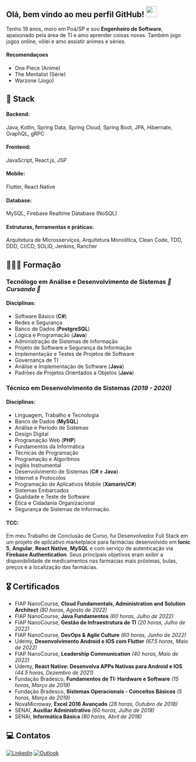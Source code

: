 ## Olá, bem vindo ao meu perfil GitHub! <img src="https://raw.githubusercontent.com/iampavangandhi/iampavangandhi/master/gifs/Hi.gif" width="30px">

Tenho 19 anos, moro em Poá/SP e sou **Engenheiro de Software**, apaixonado pela área de TI e amo aprender coisas novas. Também jogo jogos online, vôlei e amo assistir animes e séries.

#### Recomendaçoes
* One Piece (Anime)
* The Mentalist (Série)
* Warzone (Jogo)

## 🚀 Stack
#### Backend:
Java, Kotlin, Spring Data, Spring Cloud, Spring Boot, JPA, Hibernate, GraphQL, gRPC

#### Frontend:
JavaScript, React.js, JSP

#### Mobile:
Flutter, React Native

#### Database:
MySQL, Firebase Realtime Database (NoSQL)

#### Estruturas, ferramentas e práticas:
Arquitetura de Microsserviços, Arquitetura Monolítica, Clean Code, TDD, DDD, CI/CD, SOLID, Jenkins, Rancher

## 👨🏽‍🎓 Formação

### Tecnólogo em Análise e Desenvolvimento de Sistemas  *🚧 Cursando 🚧*
#### Disciplinas:
* Software Básico (**C#**)
* Redes e Segurança
* Banco de Dados (**PostgreSQL**)
* Lógica e Programação (**Java**)
* Administração de Sistemas de Informação
* Projeto de Software e Segurança da Informação
* Implementação e Testes de Projetos de Software
* Governança de TI
* Análise e Implementação de Software (**Java**)
* Padrões de Projetos Orientados a Objetos (**Java**)

### Técnico em Desenvolvimento de Sistemas *(2019 - 2020)*
#### Disciplinas:
* Linguagem, Trabalho e Tecnologia
* Banco de Dados (**MySQL**)
* Análise e Período de Sistemas
* Design Digital
* Programação Web (**PHP**)
* Fundamentos da Informática
* Técnicas de Programação
* Programação e Algoritmos
* Inglês Instrumental
* Desenvolvimento de Sistemas (**C#** e **Java**)
* Internet e Protocolos
* Programação de Aplicativos Mobile (**Xamarin/C#**)
* Sistemas Embarcados
* Qualidade e Teste de Software
* Ética e Cidadania Organizacional
* Segurança de Sistemas de Informação.

#### TCC:
Em meu Trabalho de Conclusão de Curso, fui Desenvolvedor Full Stack em um projeto de aplicativo marketplace para farmácias desenvolvido em **Ionic 5**, **Angular**, **React Native**, **MySQL** e com serviço de autenticação via **Firebase Authentication**. Seus principais objetivos eram exibir a disponibilidade de medicamentos nas farmácias mais próximas, bulas, preços e a localização das farmácias.

## 🎖️ Certificados
* FIAP NanoCourse, **Cloud Fundamentals, Administration and Solution Architect** *(80 horas, Agosto de 2022)*
* FIAP NanoCourse,  **Java Fundamentos** *(60 horas, Julho de 2022)*
* FIAP NanoCourse, **Gestão de Infraestrutura de TI** *(20 horas, Julho de 2022)*
* FIAP NanoCourse, **DevOps & Agile Culture** *(60 horas, Junho de 2022)*
* Udemy, **Desenvolvimento Android e IOS com Flutter** *(67.5 horas, Maio de 2022)*
* FIAP NanoCourse, **Leadership Communication** *(40 horas, Maio de 2022)*
* Udemy, **React Native: Desenvolva APPs Nativas para Android e IOS** *(44.5 horas, Dezembro de 2021)*
* Fundação Bradesco, **Fundamentos de TI: Hardware e Software** *(15 horas, Março de 2019)*
* Fundação Bradesco, **Sistemas Operacionais - Conceitos Básicos** *(5 horas, Março de 2019)*
* NovaMicroway, **Excel 2016 Avançado** *(28 horas, Outubro de 2018)*
* SENAI, **Auxiliar Administrativo** *(60 horas, Julho de 2018)*
* SENAI, **Informática Básica** *(80 horas, Abril de 2018)*

## 💻 Contatos

[![Linkedin](https://img.shields.io/badge/Linkedin-0e76a8?style=for-the-badge&logo=linkedin&logoColor=white)](https://www.linkedin.com/in/vitor-sb/)
[![Outlook](https://img.shields.io/badge/Microsoft_Outlook-0078D4?style=for-the-badge&logo=microsoft-outlook&logoColor=white)](mailto:dev.vitor.santos@outlook.com)
